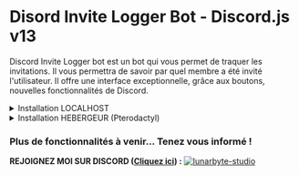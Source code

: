 # Disord Invite Logger Bot - Discord.js v13
Discord Invite Logger bot est un bot qui vous permet de traquer les invitations. Il vous permettra de savoir par quel membre a été invité l'utilisateur. Il offre une interface exceptionnelle, grâce aux boutons, nouvelles fonctionnalités de Discord.

<details>
<summary>Installation LOCALHOST</summary>


1.  Installer [Node.js](https://nodejs.org/en/).
2.  Cliquez sur le fichier __**install.bat**__ qui vous permet d'installer les dépendances.
3.  Créer une application en se connectant au [Portail Developers](https://discordapp.com/developers/applications/) sur le site de Discord puis activez l'options bot via l'onglet **Bot** et récupérez le token.
4.  En bas de la page de l'onglet **Bot**, activez le __**SERVER MEMBERS INTENT**__
    ![Server Members Instent](https://i.imgur.com/ywbvEv0.png)
5. Invitez votre bot via le lien d'invitation via l'onglet **OAuth2**.
6.  Ouvrir le fichier __**config.json**__ et y entrer les informations demandées.
7.  Dans le fichier __**.env**__, entrez votre token.
8. Enfin, pour lancer le bot, double-cliquez sur le fichier __**start.bat**__
9. Si vous avez des questions ou un problème, ouvrez un commentaire dans l'onglet GitHub **[Issues](https://github.com/aeziotech/discord-invite-logger/issues)** ou **[rejoignez le serveur discord](https://discord.gg/QTswMhEeFd)**.
10. Voici les variables possible dans la configuration des message du __**config.json**__ :
```
{user} : Mention du membre
{userName} : Nom d'utilisateur du membre
{userTag} : Tag du membre
{createdAt} : La date de création du compte du membre
{createdTimestamp} : Le temps écoulé depuis la création du compte du membre
{inviteCode} : Le code de l'invitation qui lui a permis de rejoindre le serveur
{memberCount} : Le nombre de membre dans le serveur (ne compte pas les bots)
{inviter} : Mention du membre qui a invité
{inviterName} : Nom d'utilisateur du membre qui a invité
{inviterTag} : Tag du membre qui a invité
{inviteCount} : Nombre d'invitation du membre qui a invité
```

</details>

<details>
<summary>Installation HEBERGEUR (Pterodactyl)</summary>

1.  Créer une application en se connectant au [Portail Developers](https://discordapp.com/developers/applications/) sur le site de Discord puis activez l'options bot via l'onglet **Bot** et récupérez le token.
2.  En bas de la page de l'onglet **Bot**, activez le __**SERVER MEMBERS INTENT**__
    ![Server Members Instent](https://i.imgur.com/ywbvEv0.png)
3.  Invitez votre bot via le lien d'invitation via l'onglet **OAuth2**.
4. Copiez/collez les fichiers/dossiers dans l'onglet __**File Manager**__.
5. Ouvrir le fichier __**config.json**__ et entrez les informations demandées.
6. Dans le fichier __**.env**__, entrez votre token.
7. Dans l'onglet __**Startup**__, paramétrez le champs `BOT JS FILE` et mettez `src/index.js`
8. Allez dans l'onglet `Console` et lancez le bot.
9. Si vous avez des questions ou un problème, ouvrez un commentaire dans l'onglet GitHub **[Issues](https://github.com/aeziotech/discord-invite-logger/issues)** ou **[rejoignez le serveur discord](https://discord.gg/QTswMhEeFd)**.
12. Voici les variables possible dans la configuration des message du
__**config.json**__ :
```
{user} : Mention du membre
{userName} : Nom d'utilisateur du membre
{userTag} : Tag du membre
{createdAt} : La date de création du compte du membre
{createdTimestamp} : Le temps écoulé depuis la création du compte du membre
{inviteCode} : Le code de l'invitation qui lui a permis de rejoindre le serveur
{memberCount} : Le nombre de membre dans le serveur (ne compte pas les bots)
{inviter} : Mention du membre qui a invité
{inviterName} : Nom d'utilisateur du membre qui a invité
{inviterTag} : Tag du membre qui a invité
{inviteCount} : Nombre d'invitation du membre qui a invité
```

</details>

### Plus de fonctionnalités à venir... Tenez vous informé !

__**REJOIGNEZ MOI SUR DISCORD ([Cliquez ici](https://discord.gg/QTswMhEeFd)) :**__
[![lunarbyte-studio](https://cms-assets.tutsplus.com/cdn-cgi/image/width=850/uploads/users/1631/posts/34139/image/Twitch%20Panel%20Maker%20for%20a%20Simple%20Chat%20Button%20copy.jpg)](https://discord.gg/QTswMhEeFd)
